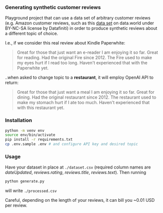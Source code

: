 ### Generating synthetic customer reviews
Playground project that can use a data set of arbitrary customer reviews (e.g.
Amazon customer reviews, such as this [data set](https://data.world/datafiniti/consumer-reviews-of-amazon-products) on data.world under BY-NC-SA
license by Datafiniti) in order to produce synthetic reviews about a different topic of choice.

I.e., if we consider this real review about Kindle Paperwhite:

> Great for those that just want an e-reader
> I am enjoying it so far. Great for reading. Had the original Fire since 2012. The Fire used to make my eyes hurt if I read too long. Haven't experienced that with the Paperwhite yet.

..when asked to change topic to a **restaurant**, it will employ OpenAI API to return:

> Great for those that just want a meal
> I am enjoying it so far. Great for dining. Had the original restaurant since 2012. The restaurant used to make my stomach hurt if I ate too much. Haven't experienced that with this restaurant yet.

### Installation

```bash
python -m venv env
source env/bin/activate
pip install -r requirements.txt
cp .env.sample .env # and configure API key and desired topic
```

### Usage

Have your dataset in place at `./dataset.csv` (required column names are
*dateUpdated*, *reviews.rating*, *reviews.title*, *reviews.text*). Then running

```bash
python generate.py
```

will write `./processed.csv`

Careful, depending on the length of your reviews, it can bill you ~0.01 USD per review.
